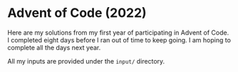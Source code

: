# Advent of Code (2022)

Here are my solutions from my first year of participating in Advent of Code. I completed eight days before I ran out of time to keep going. I am hoping to complete all the days next year.

All my inputs are provided under the `input/` directory.